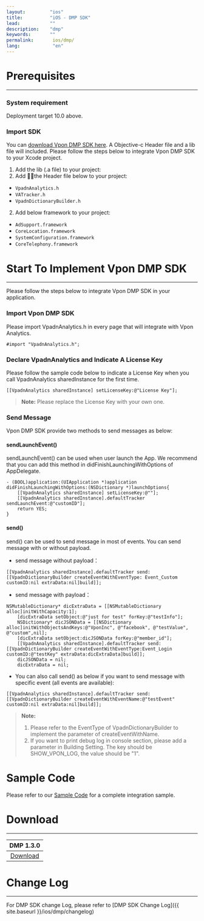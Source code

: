 ```yaml
---
layout:         "ios"
title:          "iOS - DMP SDK"
lead:           ""
description:    "dmp"
keywords:       ""
permalink:       ios/dmp/
lang:            "en"
---
```


# Prerequisites
---

### System requirement
Deployment target 10.0 above.

### Import SDK
You can [download Vpon DMP SDK here][1]. A Objective-c Header file and a lib file will included. Please follow the steps below to integrate Vpon DMP SDK to your Xcode project.

1. Add the lib (.a file) to your project:
2. Add the Header file below to your project:
* `VpadnAnalytics.h`
* `VATracker.h`
* `VpadnDictionaryBuilder.h`
2. Add below framework to your project:
* `AdSupport.framework`
* `CoreLocation.framework`
* `SystemConfiguration.framework`
* `CoreTelephony.framework`

# Start To Implement Vpon DMP SDK
---
Please follow the steps below to integrate Vpon DMP SDK in your application.

### Import Vpon DMP SDK

Please import VpadnAnalytics.h in every page that will integrate with Vpon Analytics.

```objc
#import "VpadnAnalytics.h";
```

### Declare VpadnAnalytics and Indicate A License Key

Please follow the sample code below to indicate a License Key when you call VpadnAnalytics sharedInstance for the first time.

```objc
[[VpadnAnalytics sharedInstance] setLicenseKey:@"License Key"];
```

> **Note:** Please replace the License Key with your own one.

### Send Message
Vpon DMP SDK provide two methods to send messages as below:

#### sendLaunchEvent()
sendLaunchEvent() can be used when user launch the App. We recommend that you can add this method in didFinishLaunchingWithOptions of AppDelegate.

```objc
- (BOOL)application:(UIApplication *)application didFinishLaunchingWithOptions:(NSDictionary *)launchOptions{
    [[VpadnAnalytics sharedInstance] setLicenseKey:@""];
    [[VpadnAnalytics sharedInstance].defaultTracker sendLaunchEvent:@"customID"];
    return YES;
}
```

#### send()
send() can be used to send message in most of events. You can send message with or without payload.

* send message without payload：

```objc
[[VpadnAnalytics sharedInstance].defaultTracker send:[[VpadnDictionaryBuilder createEventWithEventType: Event_Custom customID:nil extraData:nil]build]];
```

* send message with payload：

```objc
NSMutableDictionary* dicExtraData = [[NSMutableDictionary alloc]initWithCapacity:1];
    [dicExtraData setObject:@"just for test" forKey:@"testInfo"];
    NSDictionary* dicJSONData = [[NSDictionary alloc]initWithObjectsAndKeys:@"VponInc", @"facebook", @"testValue", @"custom",nil];
    [dicExtraData setObject:dicJSONData forKey:@"member_id"];
    [[VpadnAnalytics sharedInstance].defaultTracker send:[[VpadnDictionaryBuilder createEventWithEventType:Event_Login customID:@"testKey" extraData:dicExtraData]build]];
    dicJSONData = nil;
    dicExtraData = nil;
```

* You can also call send() as below if you want to send message with specific event (all events are available):

```objc
[[VpadnAnalytics sharedInstance].defaultTracker send:[[VpadnDictionaryBuilder createEventWithEventName:@"testEvent" customID:nil extraData:nil]build]];
```

> **Note:**
>
> 1. Please refer to the EventType of VpadnDictionaryBuilder to implement the parameter of createEventWithName.
> 2. If you want to print debug log in console section, please add a parameter in Building Setting. The key should be SHOW_VPON_LOG, the value should be "1".


# Sample Code
Please refer to our [Sample Code](https://github.com/vpon-sdk/Vpon-iOS-Analytics) for a complete integration sample.

# Download
---

|DMP 1.3.0|
|:-------:|
|[Download][1]|

# Change Log
---
For DMP SDK change Log, please refer to [DMP SDK Change Log]({{ site.baseurl }}/ios/dmp/changelog)

[1]: {{site.dnldurl}}/vpadn-dmp-iOS-1.3.0-6b3f71d.tar.gz